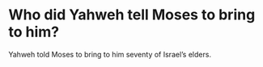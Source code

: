 # Who did Yahweh tell Moses to bring to him?

Yahweh told Moses to bring to him seventy of Israel’s elders.
